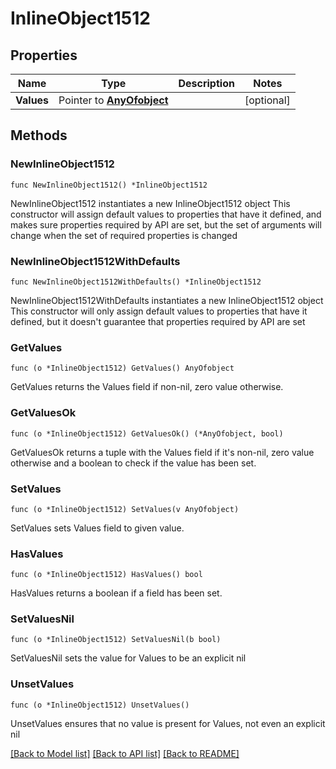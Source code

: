 # InlineObject1512

## Properties

Name | Type | Description | Notes
------------ | ------------- | ------------- | -------------
**Values** | Pointer to [**AnyOfobject**](anyOf&lt;object&gt;.md) |  | [optional] 

## Methods

### NewInlineObject1512

`func NewInlineObject1512() *InlineObject1512`

NewInlineObject1512 instantiates a new InlineObject1512 object
This constructor will assign default values to properties that have it defined,
and makes sure properties required by API are set, but the set of arguments
will change when the set of required properties is changed

### NewInlineObject1512WithDefaults

`func NewInlineObject1512WithDefaults() *InlineObject1512`

NewInlineObject1512WithDefaults instantiates a new InlineObject1512 object
This constructor will only assign default values to properties that have it defined,
but it doesn't guarantee that properties required by API are set

### GetValues

`func (o *InlineObject1512) GetValues() AnyOfobject`

GetValues returns the Values field if non-nil, zero value otherwise.

### GetValuesOk

`func (o *InlineObject1512) GetValuesOk() (*AnyOfobject, bool)`

GetValuesOk returns a tuple with the Values field if it's non-nil, zero value otherwise
and a boolean to check if the value has been set.

### SetValues

`func (o *InlineObject1512) SetValues(v AnyOfobject)`

SetValues sets Values field to given value.

### HasValues

`func (o *InlineObject1512) HasValues() bool`

HasValues returns a boolean if a field has been set.

### SetValuesNil

`func (o *InlineObject1512) SetValuesNil(b bool)`

 SetValuesNil sets the value for Values to be an explicit nil

### UnsetValues
`func (o *InlineObject1512) UnsetValues()`

UnsetValues ensures that no value is present for Values, not even an explicit nil

[[Back to Model list]](../README.md#documentation-for-models) [[Back to API list]](../README.md#documentation-for-api-endpoints) [[Back to README]](../README.md)


